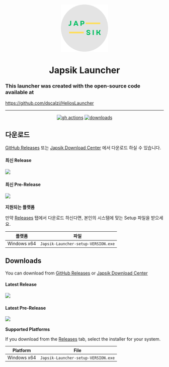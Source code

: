 <p align="center"><img src="./app/assets/images/SealCircle.png" width="150px" height="150px" alt="aventium softworks"></p>

<h1 align="center">Japsik Launcher</h1>

### This launcher was created with the open-source code available at

https://github.com/dscalzi/HeliosLauncher

---

[<p align="center"><img src="https://img.shields.io/github/actions/workflow/status/Japsik-Server/JapsikLauncher/build.yml?branch=master&style=for-the-badge" alt="gh actions">](https://github.com/Japsik-Server/JapsikLauncher/actions) [<img src="https://img.shields.io/github/downloads/Japsik-Server/JapsikLauncher/total.svg?style=for-the-badge" alt="downloads">](https://github.com/Japsik-Sercer/JapsikLauncher/releases)</p>

## 다운로드

[GitHub Releases](https://github.com/dscalzi/HeliosLauncher/releases) 또는 [Japsik Download Center](https://static.japsik.xyz) 에서 다운로드 하실 수 있습니다.

#### 최신 Release

[![](https://img.shields.io/github/release/Japsik-Server/JapsikLauncher.svg?style=flat-square)](https://github.com/Japsik-Server/JapsikLauncher/releases/latest)

#### 최신 Pre-Release

[![](https://img.shields.io/github/release/Japsik-Server/JapsikLauncher/all.svg?style=flat-square)](https://github.com/Japsik-Server/JapsikLauncher/releases)

**지원되는 플랫폼**

만약 [Releases](https://github.com/dscalzi/HeliosLauncher/releases) 탭에서 다운로드 하신다면, 본인의 시스템에 맞는 Setup 파일을 받으세요.

| 플랫폼      | 파일                                |
| ----------- | ----------------------------------- |
| Windows x64 | `Japsik-Launcher-setup-VERSION.exe` |

## Downloads

You can download from [GitHub Releases](https://github.com/dscalzi/HeliosLauncher/releases) or [Japsik Download Center](https://static.japsik.xyz)

#### Latest Release

[![](https://img.shields.io/github/release/Japsik-Server/JapsikLauncher.svg?style=flat-square)](https://github.com/Japsik-Server/JapsikLauncher/releases/latest)

#### Latest Pre-Release
[![](https://img.shields.io/github/release/Japsik-Server/JapsikLauncher/all.svg?style=flat-square)](https://github.com/Japsik-Server/JapsikLauncher/releases)

**Supported Platforms**

If you download from the [Releases](https://github.com/dscalzi/HeliosLauncher/releases) tab, select the installer for your system.

| Platform    | File                                |
| ----------- | ----------------------------------- |
| Windows x64 | `Japsik-Launcher-setup-VERSION.exe` |
